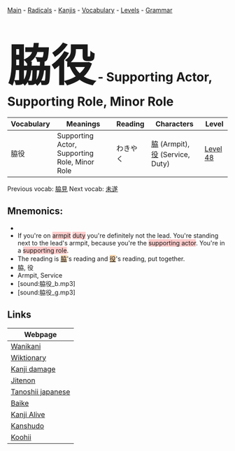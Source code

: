 <style> bigfont {font-size: 100px}</style>
[Main](../README.md) -
[Radicals](../radicals.md) -
[Kanjis](../kanjis.md) -
[Vocabulary](../vocabulary.md) -
[Levels](../levels.md) -
[Grammar](../grammar.md)
# <bigfont> 脇役</bigfont> - Supporting Actor, Supporting Role, Minor Role 

| Vocabulary | Meanings | Reading | Characters | Level |
| --- | --- | --- | --- | --- |
| 脇役 | Supporting Actor, Supporting Role, Minor Role | わきやく |  [脇](../kanjis/脇.md) (Armpit), [役](../kanjis/役.md) (Service, Duty) | [Level 48](../levels/wk_level48.md) |

Previous vocab: [脇見](脇見.md) Next vocab: [未遂](未遂.md) 

## Mnemonics:

* 
* If you're on <span style="background-color:#ffcccb"> armpit</span> <span style="background-color:#ffcccb"> duty</span> you're definitely not the lead. You're standing next to the lead's armpit, because you're the <span style="background-color:#ffcccb"> supporting actor</span>. You're in a <span style="background-color:#ffcccb"> supporting role</span>.
* The reading is <span style="background-color:#fed8b1"> [脇](https://jisho.org/search/脇)</span>'s reading and <span style="background-color:#fed8b1"> [役](https://jisho.org/search/役)</span>'s reading, put together.
* 脇, 役
* Armpit, Service
* [sound:脇役_b.mp3]
* [sound:脇役_g.mp3]


## Links 

| Webpage |
| --- |
| [Wanikani          ](https://www.wanikani.com/kanji/脇役) |
| [Wiktionary        ](https://en.wiktionary.org/wiki/脇役) |
| [Kanji damage      ](http://www.kanjidamage.com/kanji/search?utf8=✓&q=脇役) |
| [Jitenon           ](https://jitenon.com/kanji/脇役) |
| [Tanoshii japanese ](https://www.tanoshiijapanese.com/dictionary/kanji.cfm?k=脇役) |
| [Baike             ](https://baike.baidu.com/item/脇役) |
| [Kanji Alive       ](https://app.kanjialive.com/脇役) |
| [Kanshudo          ](https://www.kanshudo.com/searchmn?q=脇役) |
| [Koohii            ](https://kanji.koohii.com/study/kanji/脇役) |
